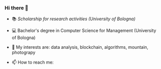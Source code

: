 ### Hi there 👋

<!--
**simonettimartino/simonettimartino** is a ✨ _special_ ✨ repository because its `README.md` (this file) appears on your GitHub profile.-->

- 📚 *Scholarship for research activities (University of Bologna)*


- 💻 Bachelor's degree in Computer Science for Management (University of Bologna)
  

- 📖 My interests are: data analysis, blockchain, algorithms, mountain, photograpy

- 📫 How to reach me: <a href="https://www.linkedin.com/in/martino-simonetti/">
    
